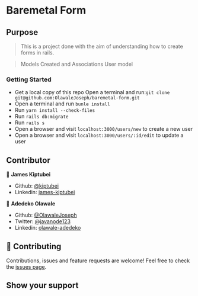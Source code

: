 # Baremetal Form

## Purpose

> This is a project done with the aim of understanding how to create forms in rails.

> Models Created and Associations
  User model 
 
### Getting Started

- Get a local copy of this repo
  Open a terminal and run:```git clone git@github.com:OlawaleJoseph/baremetal-form.git```
- Open a terminal and run ```bunle install```
- Run ```yarn install --check-files```
- Run ```rails db:migrate```
- Run ```rails s```
- Open a browser and visit ```localhost:3000/users/new``` to create a new user
- Open a browser and visit ```localhost:3000/users/:id/edit``` to update a user



## Contributor

👤 **James Kiptubei**

- Github: [@kiptubei](https://github.com/kiptubei)
- Linkedin: [james-kiptubei](https://www.linkedin.com/in/mark-james-k-aa875829/)

👤 **Adedeko Olawale**

- Github: [@OlawaleJoseph](https://github.com/OlawaleJoseph)
- Twitter: [@javanode123](https://twitter.com/javanode123)
- Linkedin: [olawale-adedeko](http://www.linkedin.com/in/olawale-adedeko)

## 🤝 Contributing

Contributions, issues and feature requests are welcome!
Feel free to check the [issues page](https://github.com/OlawaleJoseph/telebot/issues).

## Show your support

